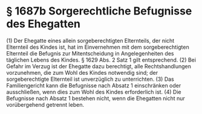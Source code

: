 # § 1687b Sorgerechtliche Befugnisse des Ehegatten
(1) Der Ehegatte eines allein sorgeberechtigten Elternteils, der nicht Elternteil des Kindes ist, hat im Einvernehmen mit dem sorgeberechtigten Elternteil die Befugnis zur Mitentscheidung in Angelegenheiten des täglichen Lebens des Kindes. § 1629 Abs. 2 Satz 1 gilt entsprechend.
(2) Bei Gefahr im Verzug ist der Ehegatte dazu berechtigt, alle Rechtshandlungen vorzunehmen, die zum Wohl des Kindes notwendig sind; der sorgeberechtigte Elternteil ist unverzüglich zu unterrichten.
(3) Das Familiengericht kann die Befugnisse nach Absatz 1 einschränken oder ausschließen, wenn dies zum Wohl des Kindes erforderlich ist.
(4) Die Befugnisse nach Absatz 1 bestehen nicht, wenn die Ehegatten nicht nur vorübergehend getrennt leben.